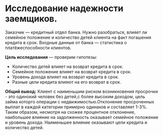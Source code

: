 # Исследование надежности заемщиков.

Заказчик — кредитный отдел банка. Нужно разобраться, влияет ли семейное положение и количество детей клиента на факт погашения кредита в срок. Входные данные от банка — статистика о платёжеспособности клиентов.

**Цель исследования** — проверим гипотезы:
* Количество детей влияет на возврат кредита в срок.
* Семейное положение влияет на возврат кредита в срок.
* Уровень дохода влияет на возврат кредита в срок.
* Разные цели кредита влияют на его возврат в срок.

**Общий вывод:**
Клиент с наименьшим риском возникновения просрочки - это одинокий человек без детей,с более высоким доходом, цель займа которго операции с недвижимостью.Отклонение просроченных выплат в каждой категории примерно одинаков и составляет 1-3%. Таким образом, несмотря на схожее процентное отклонение, наибольшее влияние на задолженность оказывает семейное положение и уровень дохода. Наименьшее влияние оказывают цели кредита и количество детей.

